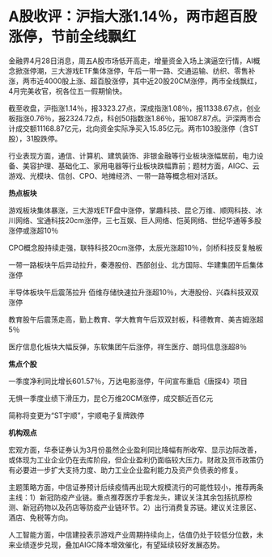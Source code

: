 # A股收评：沪指大涨1.14％，两市超百股涨停，节前全线飘红

金融界4月28日消息，周五A股市场低开高走，增量资金入场上演逼空行情，AI概念掀涨停潮，三大游戏ETF集体涨停，午后一带一路、交通运输、纺织、零售补涨，两市近4000股上涨、超百股涨停，其中近20股20CM涨停，两市全线飘红，4月完美收官，祝各位五一假期愉快。

截至收盘，沪指涨1.14％，报3323.27点，深成指涨1.08％，报11338.67点，创业板指涨0.76％，报2324.72点，科创50指数涨1.86％，报1087.87点。沪深两市合计成交额11168.87亿元，北向资金实际净买入15.85亿元。两市103股涨停（含ST股），31股跌停。

行业表现方面，通信、计算机、建筑装饰、非银金融等行业板块涨幅居前，电力设备、美容护理、基础化工、家用电器等行业板块跌幅靠前；题材方面，AIGC、云游戏、光模块、信创、CPO、地摊经济、一带一路等概念相对活跃。

**热点板块**

游戏板块集体暴涨，三大游戏ETF盘中涨停，掌趣科技、昆仑万维、顺网科技、冰川网络、宝通科技20cm涨停，三七互娱、巨人网络、恺英网络、世纪华通等多股涨停或涨超10％

CPO概念股持续走强，联特科技20cm涨停，太辰光涨超10％，剑桥科技反复触板

一带一路板块午后异动拉升，秦港股份、西部创业、北方国际、华建集团午后集体涨停

半导体板块午后震荡拉升 佰维存储快速拉升涨超10％，大港股份、兴森科技双双涨停

教育股午后震荡走高，勤上教育、学大教育午后双双封板，科德教育、美吉姆涨超5％

医疗信息化板块大幅反弹，东软集团午后涨停，祥生医疗、朗玛信息涨超8％

**焦点个股**

一季度净利同比增长601.57％，万达电影涨停，午间宣布重启《唐探4》项目

无惧一季度业绩下滑压力，昆仑万维20CM涨停，成交额近百亿元

简称将变更为“ST宇顺”，宇顺电子复牌跌停

**机构观点**

宏观方面，华泰证券认为3月份虽然企业盈利同比降幅有所收窄、显示边际改善，或体现为工业企业仍在去库阶段，但企业盈利仍面临较大压力。财政及货币政策仍有必要进一步扩大支持力度、助力工业企业盈利能力及资产负债表的修复。

主题策略方面，中信证券预计后续疫情再出现大规模流行的可能性较小，推荐两条主线：1）新冠防疫产业链。重点推荐医疗手套龙头，建议关注其余包括抗原检测、新冠药物以及药店等防疫产业链环节。2）出行消费复苏链。建议关注景区、酒店、免税等方向。

人工智能方面，中信建投表示游戏产业周期持续向上，估值仍处于较低分位数，未来业绩逐步兑现，叠加AIGC降本增效催化，有望延续较好发展态势。

